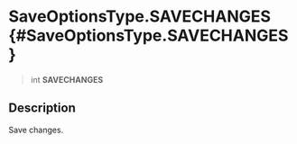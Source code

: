 SaveOptionsType.SAVECHANGES {#SaveOptionsType.SAVECHANGES}
===========================

> int **SAVECHANGES**

Description
-----------

Save changes.
